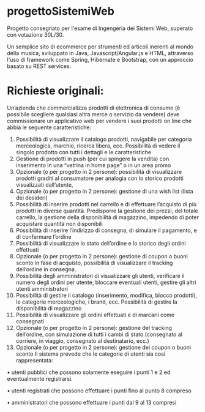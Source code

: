 # progettoSistemiWeb

Progetto consegnato per l'esame di Ingengeria dei Sistemi Web, superato con votazione 30L/30.

Un semplice sito di ecommerce per strumenti ed articoli inerenti al mondo della musica, sviluppato in Java, Javascript/Angular.js e HTML, attraverso l'uso di framework come Spring, Hibernate e Bootstrap, con un approccio basato su REST services.


# Richieste originali:
Un’azienda che commercializza prodotti di elettronica di consumo (è possibile scegliere qualsiasi altra merce o servizio da vendere) deve commissionare un applicativo web per vendere i suoi prodotti on line che abbia le seguente caratteristiche:

1. Possibilità di visualizzare il catalogo prodotti, navigabile per categoria merceologica, marchio, ricerca libera, ecc. Possibilità di vedere il singolo prodotto con tutti i dettagli e le caratteristiche
2. Gestione di prodotti in push (per cui spingere la vendita) con inserimento in una “vetrina in home page” o in un area promo
3. Opzionale (o per progetto in 2 persone): possibilità di visualizzare prodotti graditi al consumatore per analogia con lo storico prodotti visualizzati dall’utente,
4. Opzionale (o per progetto in 2 persone): gestione di una wish list (lista dei desideri)
5. Possibilità di inserire prodotti nel carrello e di effettuare l’acquisto di più prodotti in diverse quantità. Predisporre la gestione dei prezzi, del totale carrello, la gestione della disponibilità di magazzino, impedendo di poter acquistare quantità non disponibili
6. Possibilità di inserire l’indirizzo di consegna, di simulare il pagamento, e di confermare l’ordine
7. Possibilità di visualizzare lo stato dell’ordine e lo storico degli ordini effettuati
8. Opzionale (o per progetto in 2 persone): gestione di coupon o buoni sconto in fase di acquisto, possibilità di visualizzare il tracking dell’ordine in consegna.
9. Possibilità degli amministratori di visualizzare gli utenti, verificare il numero degli ordini per utente, bloccare eventuali utenti, gestire gli altri utenti amministratori
10. Possibilità di gestire il catalogo (inserimento, modifica, blocco prodotti), le categorie merceologiche, i brand, ecc. Possibilità di gestire la disponibilità di magazzino
11. Possibilità di visualizzare gli ordini effettuati e di marcarli come consegnati
12. Opzionale (o per progetto in 2 persone): gestione del tracking dell’ordine, con simulazione di tutti i cambi di stato (consegnato al corriere, in viaggio, consegnato al destinatario, ecc.)
13. Opzionale (o per progetto in 2 persone): gestione dei coupon o buoni sconto
Il sistema prevede che le categorie di utenti sia così rappresentata:

• utenti pubblici che possono solamente eseguire i punti 1 e 2 ed eventualmente registrarsi.

• utenti registrati che possono effettuare i punti fino al punto 8 compreso

• amministratori che possono effettuare i punti dal 9 al 13 compresi
